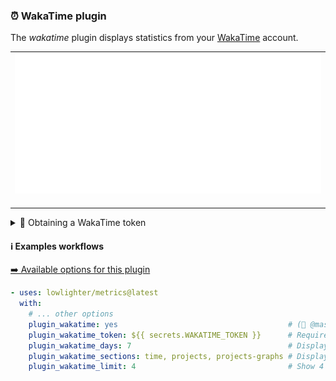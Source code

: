 ### ⏰ WakaTime plugin

The *wakatime* plugin displays statistics from your [WakaTime](https://wakatime.com) account.

<table>
  <td align="center">
    <img src="https://github.com/lowlighter/lowlighter/blob/master/metrics.plugin.wakatime.svg">
    <img width="900" height="1" alt="">
  </td>
</table>

<details>
<summary>💬 Obtaining a WakaTime token</summary>

Create a [WakaTime account](https://wakatime.com) and retrieve your API key in your [Account settings](https://wakatime.com/settings/account).

![WakaTime API token](/.github/readme/imgs/plugin_wakatime_token.png)

Then setup [WakaTime plugins](https://wakatime.com/plugins) to be ready to go!

</details>

#### ℹ️ Examples workflows

[➡️ Available options for this plugin](metadata.yml)

```yaml
- uses: lowlighter/metrics@latest
  with:
    # ... other options
    plugin_wakatime: yes                                      # (🚧 @master feature)
    plugin_wakatime_token: ${{ secrets.WAKATIME_TOKEN }}      # Required
    plugin_wakatime_days: 7                                   # Display last week stats
    plugin_wakatime_sections: time, projects, projects-graphs # Display time and projects sections, along with projects graphs
    plugin_wakatime_limit: 4                                  # Show 4 entries per graph
```
